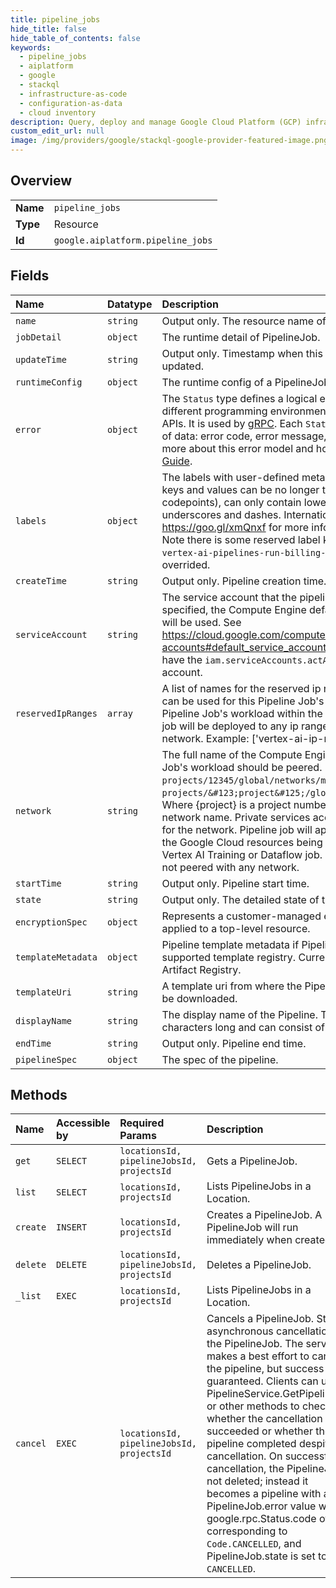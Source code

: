 ```yaml
---
title: pipeline_jobs
hide_title: false
hide_table_of_contents: false
keywords:
  - pipeline_jobs
  - aiplatform
  - google    
  - stackql
  - infrastructure-as-code
  - configuration-as-data
  - cloud inventory
description: Query, deploy and manage Google Cloud Platform (GCP) infrastructure and resources using SQL
custom_edit_url: null
image: /img/providers/google/stackql-google-provider-featured-image.png
---
```

  
    

## Overview
<table><tbody>
<tr><td><b>Name</b></td><td><code>pipeline_jobs</code></td></tr>
<tr><td><b>Type</b></td><td>Resource</td></tr>
<tr><td><b>Id</b></td><td><code>google.aiplatform.pipeline_jobs</code></td></tr>
</tbody></table>

## Fields
| Name | Datatype | Description |
|:-----|:---------|:------------|
| `name` | `string` | Output only. The resource name of the PipelineJob. |
| `jobDetail` | `object` | The runtime detail of PipelineJob. |
| `updateTime` | `string` | Output only. Timestamp when this PipelineJob was most recently updated. |
| `runtimeConfig` | `object` | The runtime config of a PipelineJob. |
| `error` | `object` | The `Status` type defines a logical error model that is suitable for different programming environments, including REST APIs and RPC APIs. It is used by [gRPC](https://github.com/grpc). Each `Status` message contains three pieces of data: error code, error message, and error details. You can find out more about this error model and how to work with it in the [API Design Guide](https://cloud.google.com/apis/design/errors). |
| `labels` | `object` | The labels with user-defined metadata to organize PipelineJob. Label keys and values can be no longer than 64 characters (Unicode codepoints), can only contain lowercase letters, numeric characters, underscores and dashes. International characters are allowed. See https://goo.gl/xmQnxf for more information and examples of labels. Note there is some reserved label key for Vertex AI Pipelines. - `vertex-ai-pipelines-run-billing-id`, user set value will get overrided. |
| `createTime` | `string` | Output only. Pipeline creation time. |
| `serviceAccount` | `string` | The service account that the pipeline workload runs as. If not specified, the Compute Engine default service account in the project will be used. See https://cloud.google.com/compute/docs/access/service-accounts#default_service_account Users starting the pipeline must have the `iam.serviceAccounts.actAs` permission on this service account. |
| `reservedIpRanges` | `array` | A list of names for the reserved ip ranges under the VPC network that can be used for this Pipeline Job's workload. If set, we will deploy the Pipeline Job's workload within the provided ip ranges. Otherwise, the job will be deployed to any ip ranges under the provided VPC network. Example: ['vertex-ai-ip-range']. |
| `network` | `string` | The full name of the Compute Engine [network](/compute/docs/networks-and-firewalls#networks) to which the Pipeline Job's workload should be peered. For example, `projects/12345/global/networks/myVPC`. [Format](/compute/docs/reference/rest/v1/networks/insert) is of the form `projects/&#123;project&#125;/global/networks/&#123;network&#125;`. Where &#123;project&#125; is a project number, as in `12345`, and &#123;network&#125; is a network name. Private services access must already be configured for the network. Pipeline job will apply the network configuration to the Google Cloud resources being launched, if applied, such as Vertex AI Training or Dataflow job. If left unspecified, the workload is not peered with any network. |
| `startTime` | `string` | Output only. Pipeline start time. |
| `state` | `string` | Output only. The detailed state of the job. |
| `encryptionSpec` | `object` | Represents a customer-managed encryption key spec that can be applied to a top-level resource. |
| `templateMetadata` | `object` | Pipeline template metadata if PipelineJob.template_uri is from supported template registry. Currently, the only supported registry is Artifact Registry. |
| `templateUri` | `string` | A template uri from where the PipelineJob.pipeline_spec, if empty, will be downloaded. |
| `displayName` | `string` | The display name of the Pipeline. The name can be up to 128 characters long and can consist of any UTF-8 characters. |
| `endTime` | `string` | Output only. Pipeline end time. |
| `pipelineSpec` | `object` | The spec of the pipeline. |
## Methods
| Name | Accessible by | Required Params | Description |
|:-----|:--------------|:----------------|:------------|
| `get` | `SELECT` | `locationsId, pipelineJobsId, projectsId` | Gets a PipelineJob. |
| `list` | `SELECT` | `locationsId, projectsId` | Lists PipelineJobs in a Location. |
| `create` | `INSERT` | `locationsId, projectsId` | Creates a PipelineJob. A PipelineJob will run immediately when created. |
| `delete` | `DELETE` | `locationsId, pipelineJobsId, projectsId` | Deletes a PipelineJob. |
| `_list` | `EXEC` | `locationsId, projectsId` | Lists PipelineJobs in a Location. |
| `cancel` | `EXEC` | `locationsId, pipelineJobsId, projectsId` | Cancels a PipelineJob. Starts asynchronous cancellation on the PipelineJob. The server makes a best effort to cancel the pipeline, but success is not guaranteed. Clients can use PipelineService.GetPipelineJob or other methods to check whether the cancellation succeeded or whether the pipeline completed despite cancellation. On successful cancellation, the PipelineJob is not deleted; instead it becomes a pipeline with a PipelineJob.error value with a google.rpc.Status.code of 1, corresponding to `Code.CANCELLED`, and PipelineJob.state is set to `CANCELLED`. |
